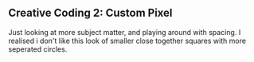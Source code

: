 ## Creative Coding 2: Custom Pixel

Just looking at more subject matter, and playing around with spacing.
I realised i don't like this look of smaller close together squares with more seperated circles.
